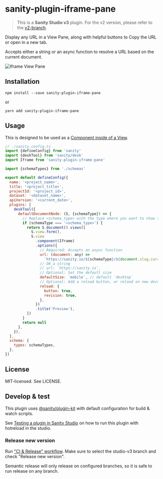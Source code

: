 # sanity-plugin-iframe-pane

> This is a **Sanity Studio v3** plugin.
> For the v2 version, please refer to the [v2-branch](https://github.com/sanity-io/sanity-plugin-iframe-pane/tree/studio-v2).

Display any URL in a View Pane, along with helpful buttons to Copy the URL or open in a new tab.

Accepts either a string or an async function to resolve a URL based on the current document.

![Iframe View Pane](https://user-images.githubusercontent.com/9684022/144389599-496e1e50-62a7-4d5c-903a-889885eb8aab.png)

## Installation

```
npm install --save sanity-plugin-iframe-pane
```

or

```
yarn add sanity-plugin-iframe-pane
```

## Usage

This is designed to be used as a [Component inside of a View](https://www.sanity.io/docs/structure-builder-reference#c0c8284844b7).

```js
// ./sanity.config.ts
import {defineConfig} from 'sanity'
import {deskTool} from 'sanity/desk'
import Iframe from 'sanity-plugin-iframe-pane'

import {schemaTypes} from './schemas'

export default defineConfig({
  name: '<project_name>',
  title: '<project_title>',
  projectId: '<project_id>',
  dataset: '<dataset_name>',
  apiVersion: '<current_date>',
  plugins: [
    deskTool({
      defaultDocumentNode: (S, {schemaType}) => {
        // Replace <schema_type> with the type where you want to show the preview option
        if (schemaType === '<schema_type>') {
          return S.document().views([
            S.view.form(),
            S.view
              .component(Iframe)
              .options({
                // Required: Accepts an async function
                url: (document: any) =>
                  `https://sanity.io/${schemaType}/${document.slug.current}`,
                // OR a string
                // url: `https://sanity.io`,
                // Optional: Set the default size
                defaultSize: `mobile`, // default `desktop`
                // Optional: Add a reload button, or reload on new document revisions
                reload: {
                  button: true,
                  revision: true,
                },
              })
              .title('Preview'),
          ])
        }
        return null
      },
    }),
  ],
  schema: {
    types: schemaTypes,
  },
})
```

## License

MIT-licensed. See LICENSE.

## Develop & test

This plugin uses [@sanity/plugin-kit](https://github.com/sanity-io/plugin-kit)
with default configuration for build & watch scripts.

See [Testing a plugin in Sanity Studio](https://github.com/sanity-io/plugin-kit#testing-a-plugin-in-sanity-studio)
on how to run this plugin with hotreload in the studio.

### Release new version

Run ["CI & Release" workflow](https://github.com/sanity-io/sanity-plugin-iframe-pane/actions/workflows/main.yml).
Make sure to select the studio-v3 branch and check "Release new version".

Semantic release will only release on configured branches, so it is safe to run release on any branch.
